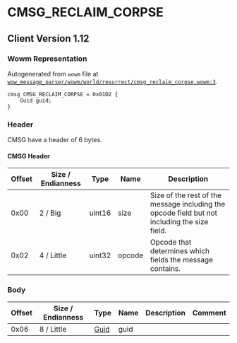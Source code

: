 # CMSG_RECLAIM_CORPSE

## Client Version 1.12

### Wowm Representation

Autogenerated from `wowm` file at [`wow_message_parser/wowm/world/resurrect/cmsg_reclaim_corpse.wowm:3`](https://github.com/gtker/wow_messages/tree/main/wow_message_parser/wowm/world/resurrect/cmsg_reclaim_corpse.wowm#L3).
```rust,ignore
cmsg CMSG_RECLAIM_CORPSE = 0x01D2 {
    Guid guid;
}
```
### Header

CMSG have a header of 6 bytes.

#### CMSG Header

| Offset | Size / Endianness | Type   | Name   | Description |
| ------ | ----------------- | ------ | ------ | ----------- |
| 0x00   | 2 / Big           | uint16 | size   | Size of the rest of the message including the opcode field but not including the size field.|
| 0x02   | 4 / Little        | uint32 | opcode | Opcode that determines which fields the message contains.|

### Body

| Offset | Size / Endianness | Type | Name | Description | Comment |
| ------ | ----------------- | ---- | ---- | ----------- | ------- |
| 0x06 | 8 / Little | [Guid](../spec/packed-guid.md) | guid |  |  |

